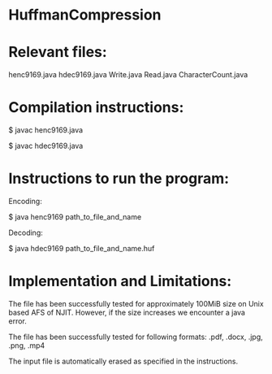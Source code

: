 # HuffmanCompression

# Relevant files:
henc9169.java
hdec9169.java
Write.java
Read.java
CharacterCount.java

# Compilation instructions:

$ javac henc9169.java

$ javac hdec9169.java

# Instructions to run the program:

Encoding:

$ java henc9169 path_to_file_and_name

Decoding:

$ java hdec9169 path_to_file_and_name.huf

# Implementation and Limitations:
The file has been successfully tested for approximately 100MiB size on Unix based AFS of NJIT. However, if the size increases we encounter a java error.

The file has been successfully tested for following formats: .pdf, .docx, .jpg, .png, .mp4

The input file is automatically erased as specified in the instructions.

